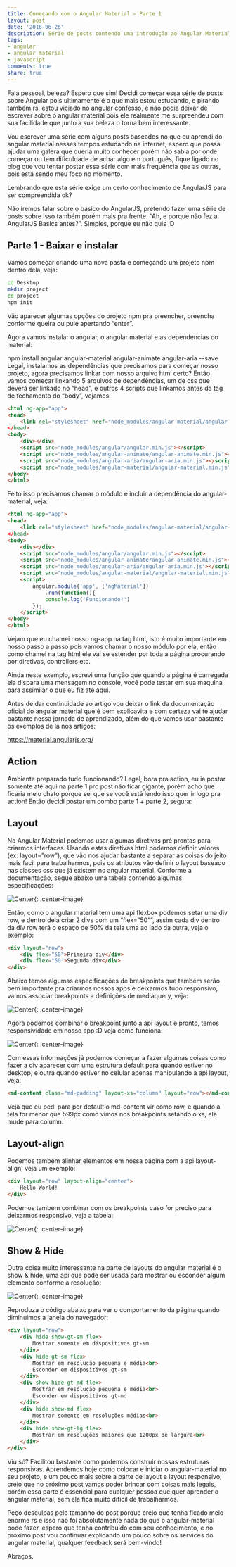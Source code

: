 ```yaml
---
title: Começando com o Angular Material — Parte 1
layout: post
date: '2016-06-26'
description: Série de posts contendo uma introdução ao Angular Material
tags:
- angular
- angular material
- javascript
comments: true
share: true
---
```


Fala pessoal, beleza? Espero que sim! Decidi começar essa série de posts sobre Angular pois ultimamente é o que mais estou estudando, e pirando também rs, estou viciado no angular confesso, e não podia deixar de escrever sobre o angular material pois ele realmente me surpreendeu com sua facilidade que junto a sua beleza o torna bem interessante.

Vou escrever uma série com alguns posts baseados no que eu aprendi do angular material nesses tempos estudando na internet, espero que possa ajudar uma galera que queria muito conhecer porém não sabia por onde começar ou tem dificuldade de achar algo em português, fique ligado no blog que vou tentar postar essa série com mais frequência que as outras, pois está sendo meu foco no momento.

Lembrando que esta série exige um certo conhecimento de AngularJS para ser compreendida ok?

Não iremos falar sobre o básico do AngularJS, pretendo fazer uma série de posts sobre isso também porém mais pra frente. “Ah, e porque não fez a AngularJS Basics antes?”. Simples, porque eu não quis ;D

## Parte 1 - Baixar e instalar

Vamos começar criando uma nova pasta e começando um projeto npm dentro dela, veja:

```bash
cd Desktop
mkdir project
cd project
npm init
```

Vão aparecer algumas opções do projeto npm pra preencher, preencha conforme queira ou pule apertando “enter”.

Agora vamos instalar o angular, o angular material e as dependencias do material:

npm install angular angular-material angular-animate angular-aria --save
Legal, instalamos as dependências que precisamos para começar nosso projeto, agora precisamos linkar com nosso arquivo html certo? Então vamos começar linkando 5 arquivos de dependências, um de css que deverá ser linkado no “head”, e outros 4 scripts que linkamos antes da tag de fechamento do “body”, vejamos:

```html
<html ng-app="app">
<head>
    <link rel="stylesheet" href="node_modules/angular-material/angular-material.css"
</head>
<body>
    <div></div>
    <script src="node_modules/angular/angular.min.js"></script>
    <script src="node_modules/angular-animate/angular-animate.min.js"></script>
    <script src="node_modules/angular-aria/angular-aria.min.js"></script>
    <script src="node_modules/angular-material/angular-material.min.js"></script>
</body>
</html>
```

Feito isso precisamos chamar o módulo e incluir a dependência do angular-material, veja:

```html
<html ng-app="app">
<head>
    <link rel="stylesheet" href="node_modules/angular-material/angular-material.css"
</head>
<body>
    <div></div>
    <script src="node_modules/angular/angular.min.js"></script>
    <script src="node_modules/angular-animate/angular-animate.min.js"></script>
    <script src="node_modules/angular-aria/angular-aria.min.js"></script>
    <script src="node_modules/angular-material/angular-material.min.js"></script>
    <script>
        angular.module('app', ['ngMaterial'])
            .run(function(){
            console.log('Funcionando!')
        });
    </script>
</body>
</html>
```

Vejam que eu chamei nosso ng-app na tag html, isto é muito importante em nosso passo a passo pois vamos chamar o nosso módulo por ela, então como chamei na tag html ele vai se estender por toda a página procurando por diretivas, controllers etc.

Ainda neste exemplo, escrevi uma função que quando a página é carregada ela dispara uma mensagem no console, você pode testar em sua maquina para assimilar o que eu fiz até aqui.

Antes de dar continuidade ao artigo vou deixar o link da documentação oficial do angular material que é bem explicavita e com certeza vai te ajudar bastante nessa jornada de aprendizado, além do que vamos usar bastante os exemplos de lá nos artigos:

https://material.angularjs.org/

## Action

Ambiente preparado tudo funcionando? Legal, bora pra action, eu ia postar somente até aqui na parte 1 pro post não ficar gigante, porém acho que ficaria meio chato porque sei que se você está lendo isso quer ir logo pra action! Então decidi postar um combo parte 1 + parte 2, segura:

## Layout

No Angular Material podemos usar algumas diretivas pré prontas para criarmos interfaces. Usando estas diretivas html podemos definir valores (ex: layout=”row”), que vão nos ajudar bastante a separar as coisas do jeito mais facil para trabalharmos, pois os atributos vão definir o layout baseado nas classes css que já existem no angular material. Conforme a documentação, segue abaixo uma tabela contendo algumas especificações:

![](https://cdn-images-1.medium.com/max/800/1*Zh1tH1Cuk-V7ljIIKukbXQ.png "Center"){: .center-image}

Então, como o angular material tem uma api flexbox podemos setar uma div row, e dentro dela criar 2 divs com um “flex=”50””, assim cada div dentro da div row terá o espaço de 50% da tela uma ao lado da outra, veja o exemplo:

```html
<div layout="row">
    <div flex="50">Primeira div</div>
    <div flex="50">Segunda div</div>
</div>
```

Abaixo temos algumas especificações de breakpoints que também serão bem importante pra criarmos nossos apps e deixarmos tudo responsivo, vamos associar breakpoints a definições de mediaquery, veja:

![](https://cdn-images-1.medium.com/max/800/1*gRZXmgUUu4Nu48zmSVKATA.png "Center"){: .center-image}

Agora podemos combinar o breakpoint junto a api layout e pronto, temos responsividade em nosso app :D veja como funciona:

![](https://cdn-images-1.medium.com/max/800/1*bF72D6KkAPhg1IS9jcjvBA.png "Center"){: .center-image}

Com essas informações já podemos começar a fazer algumas coisas como fazer a div aparecer com uma estrutura default para quando estiver no desktop, e outra quando estiver no celular apenas manipulando a api layout, veja:

```html
<md-content class="md-padding" layout-xs="column" layout="row"></md-content>
```

Veja que eu pedi para por default o md-content vir como row, e quando a tela for menor que 599px como vimos nos breakpoints setando o xs, ele mude para column.

## Layout-align

Podemos também alinhar elementos em nossa página com a api layout-align, veja um exemplo:

```html
<div layout="row" layout-align="center">
    Hello World!
</div>
```

Podemos também combinar com os breakpoints caso for preciso para deixarmos responsivo, veja a tabela:

![](https://cdn-images-1.medium.com/max/800/1*hltJORr9bcACAOwG3EkQlg.png "Center"){: .center-image}

## Show & Hide

Outra coisa muito interessante na parte de layouts do angular material é o show & hide, uma api que pode ser usada para mostrar ou esconder algum elemento conforme a resolução:

![](https://cdn-images-1.medium.com/max/800/1*eBPJTlusl1IEA7gGhRxV0w.png "Center"){: .center-image}

Reproduza o código abaixo para ver o comportamento da página quando diminuimos a janela do navegador:

```html
<div layout="row">
    <div hide show-gt-sm flex>
        Mostrar somente em dispositivos gt-sm
    </div>
    <div hide-gt-sm flex>
        Mostrar em resolução pequena e média<br>
        Esconder em dispositivos gt-sm        
    </div>
    <div show hide-gt-md flex>
        Mostrar em resolução pequena e média<br>
        Esconder em dispositivos gt-md        
    </div>
    <div hide show-md flex>
        Mostrar somente em resoluções médias<br>
    </div>
    <div hide show-gt-lg flex>
        Mostrar em resoluções maiores que 1200px de largura<br>
    </div>
</div>
```

Viu só? Facilitou bastante como podemos construir nossas estruturas responsivas. Aprendemos hoje como colocar e iniciar o angular-material no seu projeto, e um pouco mais sobre a parte de layout e layout responsivo, creio que no próximo post vamos poder brincar com coisas mais legais, porém essa parte é essencial para qualquer pessoa que quer aprender o angular material, sem ela fica muito dificil de trabalharmos.

Peço desculpas pelo tamanho do post porque creio que tenha ficado meio enorme rs e isso não foi absolutamente nada do que o angular-material pode fazer, espero que tenha contribuido com seu conhecimento, e no próximo post vou continuar explicando um pouco sobre os services do angular material, qualquer feedback será bem-vindo!

Abraços.
